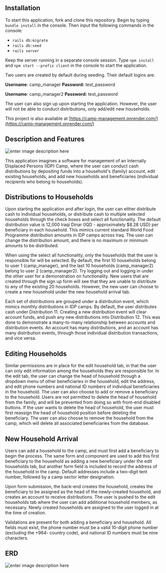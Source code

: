 ## Installation

To start this application, fork and clone this repository. Begin by typing  `bundle install`  in the console. Then input the following commands in the console:

-   `rails db:migrate`
-   `rails db:seed`
-   `rails server`

Keep the server running in a separate console session. Type  `npm install`  and  `npm start --prefix client`  in the console to start the application.

Two users are created by default during seeding. Their default logins are: 

**Username**: camp_manager
**Password:** test_password

**Username**: camp_manager2
**Password:** test_password

The user can also sign up upon starting the application. However, the user will not be able to conduct distributions, only add/edit new households. 

This project is also available at [https://camp-management.onrender.com/](https://camp-management.onrender.com/)

## Description and Features

![enter image description here](https://s9.gifyu.com/images/video1665591513.gif)

This application imagines a software for management of an Internally Displaced Persons (IDP) Camp, where the user can conduct cash distributions by depositing funds into a household's (family) account, edit existing households, and add new households and beneficiaries (individual recipients who belong to households).

## Distributions to Households

Upon starting the application and after login, the user can either distribute cash to individual households, or distribute cash to multiple selected households through the check boxes and select all functionality. The default distribution value is 12,000 Iraqi Dinar (IQD -  approximately $8.28 USD) per beneficiary in each household. This mimics current standard World Food Programme distribution amounts in IDP camps across Iraq. The user can change the distribution amount, and there is no maximum or minimum amounts to be distributed. 

When using the select all functionality, only the households that the user is responsible for will be selected. By default, the first 10 households belong to user 1 (camp_manager), and the last 10 households (camp_manager2) belong to user 2 (camp_manager2). Try logging out and logging in under the other user for a demonstration on functionality. New users that are created through the sign up form will see that they are unable to distribute to any of the existing 20 households. However, the new user can choose to create a new household under the new household arrival tab. 

Each set of distributions are grouped under a distribution event, which mimics monthly distributions in IDP camps. By default, the user distributes cash under Distribution 11. Creating a new distribution event will clear account funds, and push any new distributions into Distribution 12. This was done to demonstrate a many-to-many relationship between accounts and distribution events. An account has many distributions, and an account has many distribution events, through those individual distribution transactions, and vice versa. 

## Editing Households

Similar permissions are in place for the edit household tab, in that the user can only edit information among the households they are responsible for. In the edit tab, the user can change the head of household through a dropdown menu of other beneficiaries in the household, edit the address, and edit phone numbers and national ID numbers of individual beneficiaries in the household. The user can also choose to add or remove a beneficiary to the household. Users are not permitted to delete the head of household from the family, and will be prevented from doing so with front-end disabled buttons. If the user wants to delete the head of household, the user must first reassign the head of household position before deleting the beneficiary. The user can also choose to remove the household from the camp, which will delete all associated beneficiaries from the database. 

## New Household Arrival

Users can add a household to the camp, and must first add a beneficiary to begin the process. The same form and component are used to add this first beneficiary to the household as adding a new beneficiary under the edit households tab, but another form field is included to record the address of the household in the camp. Default addresses include a two-digit tent number, followed by a camp sector letter designation. 

Upon form submission, the back-end creates the household, creates the beneficiary to be assigned as the head of the newly-created household, and creates an account to receive distributions. The user is pushed to the edit households tab where the user can add additional household members, as necessary. Newly created households are assigned to the user logged in at the time of creation. 

Validations are present for both adding a beneficiary and household. All fields must exist, the phone number must be a valid 10-digit phone number (excluding the +964- country code), and national ID numbers must be nine characters. 


## ERD
![enter image description here](https://imgtr.ee/images/2023/01/28/G56H2.png)
